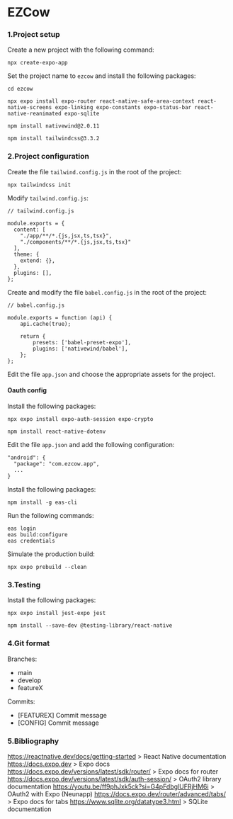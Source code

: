 # EZCow


### 1.Project setup
Create a new project with the following command:

```
npx create-expo-app 
```

Set the project name to `ezcow` and install the following packages:

```
cd ezcow

npx expo install expo-router react-native-safe-area-context react-native-screens expo-linking expo-constants expo-status-bar react-native-reanimated expo-sqlite

npm install nativewind@2.0.11

npm install tailwindcss@3.3.2
```


### 2.Project configuration
Create the file `tailwind.config.js` in the root of the project:

```
npx tailwindcss init
```

Modify `tailwind.config.js`:

```
// tailwind.config.js

module.exports = {
  content: [
    "./app/**/*.{js,jsx,ts,tsx}",
    "./components/**/*.{js,jsx,ts,tsx}"
  ],
  theme: {
    extend: {},
  },
  plugins: [],
};
```

Create and modify the file `babel.config.js` in the root of the project:

```
// babel.config.js

module.exports = function (api) {
    api.cache(true);

    return {
        presets: ['babel-preset-expo'],
        plugins: ['nativewind/babel'],
    };
};
```

Edit the file `app.json` and choose the appropriate assets for the project.

#### Oauth config
Install the following packages:
```
npx expo install expo-auth-session expo-crypto

npm install react-native-dotenv
```

Edit the file `app.json` and add the following configuration:
```
"android": {
  "package": "com.ezcow.app",
  ...
}
```

Install the following packages:
```
npm install -g eas-cli
```

Run the following commands:
```
eas login
eas build:configure
eas credentials
```

Simulate the production build:
```
npx expo prebuild --clean
```

### 3.Testing
Install the following packages:
```
npx expo install jest-expo jest

npm install --save-dev @testing-library/react-native
```

### 4.Git format
Branches:
- main
- develop
- featureX

Commits:
- [FEATUREX] Commit message
- [CONFIG] Commit message

### 5.Bibliography
https://reactnative.dev/docs/getting-started > React Native documentation
https://docs.expo.dev > Expo docs
https://docs.expo.dev/versions/latest/sdk/router/ > Expo docs for router
https://docs.expo.dev/versions/latest/sdk/auth-session/ > OAuth2 library documentation
https://youtu.be/ff9phJxk5ck?si=G4pFdbglUFRjHM6i > OAuth2 with Expo (Neunapp)
https://docs.expo.dev/router/advanced/tabs/ > Expo docs for tabs
https://www.sqlite.org/datatype3.html > SQLite documentation
